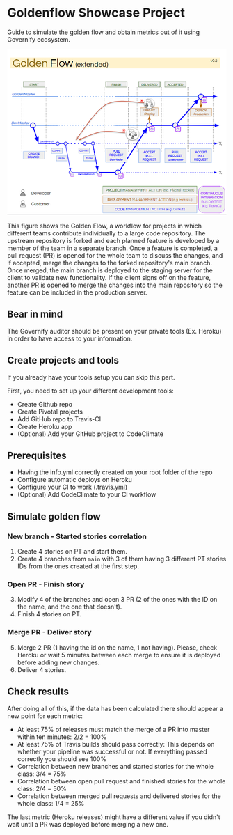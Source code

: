 # Goldenflow Showcase Project
Guide to simulate the golden flow and obtain metrics out of it using Governify ecosystem.

![Golden Flow Diagram](https://github.com/governifyauditor/goldenflow-showcase-project/blob/main/goldenflow.PNG?raw=true)

This figure shows the Golden Flow, a workflow for projects in which different teams contribute individually to a large code repository. The upstream repository is forked and each planned feature is developed by a member of the team in a separate branch. Once a feature is completed, a pull request (PR) is opened for the whole team to discuss
the changes, and if accepted, merge the changes to the forked repository's main branch. Once merged, the main branch is deployed to the staging server for the client to validate new functionality. If the client signs off on the feature, another PR is opened to merge the changes into the main repository so the feature can be included in the production server. 

## Bear in mind
The Governify auditor should be present on your private tools (Ex. Heroku) in order to have access to your information.

## Create projects and tools
If you already have your tools setup you can skip this part.

First, you need to set up your different development tools:
 - Create Github repo
 - Create Pivotal projects
 - Add GitHub repo to Travis-CI
 - Create Heroku app
 - (Optional) Add your GitHub project to CodeClimate


## Prerequisites
 - Having the info.yml correctly created on your root folder of the repo
 - Configure automatic deploys on Heroku
 - Configure your CI to work (.travis.yml)
 - (Optional) Add CodeClimate to your CI workflow

## Simulate golden flow

### New branch - Started stories correlation
1. Create 4 stories on PT and start them.
2. Create 4 branches from `main` with 3 of them having 3 different PT stories IDs from the ones created at the first step.

### Open PR - Finish story
3. Modify 4 of the branches and open 3 PR (2 of the ones with the ID on the name, and the one that doesn't).
4. Finish 4 stories on PT.

### Merge PR - Deliver story
5. Merge 2 PR (1 having the id on the name, 1 not having). Please, check Heroku or wait 5 minutes between each merge to ensure it is deployed before adding new changes.
6. Deliver 4 stories.


## Check results
After doing all of this, if the data has been calculated there should appear a new point for each metric:
- At least 75% of releases must match the merge of a PR into master within ten minutes: 2/2 = 100%
- At least 75% of Travis builds should pass correctly: This depends on whether your pipeline was successful or not. If everything passed correctly you should see 100%
- Correlation between new branches and started stories for the whole class: 3/4 = 75%
- Correlation between open pull request and finished stories for the whole class: 2/4 = 50%
- Correlation between merged pull requests and delivered stories for the whole class: 1/4 = 25%

The last metric (Heroku releases) might have a different value if you didn't wait until a PR was deployed before merging a new one.
